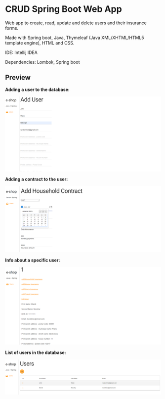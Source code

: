 # CRUD Spring Boot Web App
Web app to create, read, update and delete users and their insurance forms. 

Made with Spring boot, Java, Thymeleaf (Java XML/XHTML/HTML5 template engine), HTML and CSS.

IDE: Intellij IDEA

Dependencies: Lombok, Spring boot

## Preview

**Adding a user to the database:**


![](images/AddUser.PNG)

**Adding a contract to the user:**


![](images/HouseHoldAdd.PNG)

**Info about a specific user:**


![](images/UserInfo.PNG)

**List of users in the database:**


![](images/UserList.PNG)
